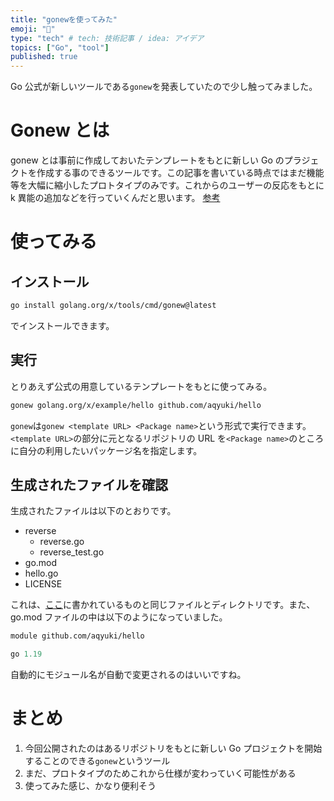 ```yaml
---
title: "gonewを使ってみた"
emoji: "📝"
type: "tech" # tech: 技術記事 / idea: アイデア
topics: ["Go", "tool"]
published: true
---
```


Go 公式が新しいツールである`gonew`を発表していたので少し触ってみました。

# Gonew とは

gonew とは事前に作成しておいたテンプレートをもとに新しい Go のプラジェクトを作成する事のできるツールです。この記事を書いている時点ではまだ機能等を大幅に縮小したプロトタイプのみです。これからのユーザーの反応をもとに k 異能の追加などを行っていくんだと思います。
[参考](https://go.dev/blog/gonew)

# 使ってみる

## インストール

```bash
go install golang.org/x/tools/cmd/gonew@latest
```

でインストールできます。

## 実行

とりあえず公式の用意しているテンプレートをもとに使ってみる。



```bash
gonew golang.org/x/example/hello github.com/aqyuki/hello
```

`gonew`は`gonew <template URL> <Package name>`という形式で実行できます。`<template URL>`の部分に元となるリポジトリの URL を`<Package name>`のところに自分の利用したいパッケージ名を指定します。

## 生成されたファイルを確認

生成されたファイルは以下のとおりです。

- reverse
  - reverse.go
  - reverse_test.go
- go.mod
- hello.go
- LICENSE

これは、[ここ](https://pkg.go.dev/golang.org/x/example/hello)に書かれているものと同じファイルとディレクトリです。また、go.mod ファイルの中は以下のようになっていました。

```:go.mod
module github.com/aqyuki/hello

go 1.19
```

自動的にモジュール名が自動で変更されるのはいいですね。

# まとめ

1. 今回公開されたのはあるリポジトリをもとに新しい Go プロジェクトを開始することのできる`gonew`というツール
2. まだ、プロトタイプのためこれから仕様が変わっていく可能性がある
3. 使ってみた感じ、かなり便利そう
